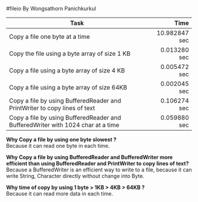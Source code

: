 #fileio 
By Wongsathorn Panichkurkul

Task | Time
----------------------------------------|----------:
Copy a file one byte at a time | 10.982847 sec
Copy the file using a byte array of size 1 KB | 0.013280 sec
Copy a file using a byte array of size 4 KB | 0.005472 sec
Copy a file using a byte array of size 64KB | 0.002045 sec
Copy a file by using BufferedReader and PrintWriter to copy lines of text | 0.106274 sec
Copy a file by using BufferedReader and BufferedWriter with 1024 char at a time | 0.059880 sec

__Why Copy a file by using one byte slowest ?__</br>
Because it can read one byte in each time.

__Why Copy a file by using BufferedReader and BufferedWriter more efficient than using BufferedReader and PrintWriter to copy lines of text?__</br>
Because a BufferedWriter is an efficient way to write to a file, because it can write String, Character directly without change into Byte. 

__Why time of copy by using 1 byte > 1KB > 4KB > 64KB ?__ </br>
Because it can read more data in each time.
